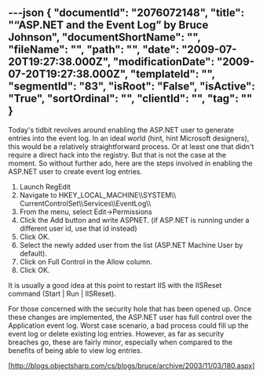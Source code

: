 ---json
{
  "documentId": "2076072148",
  "title": "“ASP.NET and the Event Log” by Bruce Johnson",
  "documentShortName": "",
  "fileName": "",
  "path": "",
  "date": "2009-07-20T19:27:38.000Z",
  "modificationDate": "2009-07-20T19:27:38.000Z",
  "templateId": "",
  "segmentId": "83",
  "isRoot": "False",
  "isActive": "True",
  "sortOrdinal": "",
  "clientId": "",
  "tag": ""
}
---

Today's tidbit revolves around enabling the ASP.NET user to generate entries into the event log.  In an ideal world (hint, hint Microsoft designers), this would be a relatively straightforward process.  Or at least one that didn't require a direct hack into the registry.  But that is not the case at the moment.  So without further ado, here are the steps involved in enabling the ASP.NET user to create event log entries.

1. Launch RegEdit
2. Navigate to HKEY_LOCAL_MACHINE&bsol;&bsol;SYSTEM&bsol;&bsol;
    CurrentControlSet&bsol;&bsol;Services&bsol;&bsol;EventLog&bsol;&bsol;
3. From the menu, select Edit-&gt;Permissions
4. Click the Add button and write ASPNET.  (if ASP.NET is running under a different user id, use that id instead)
5. Click OK.
6. Select the newly added user from the list (ASP.NET Machine User by default).
7. Click on Full Control in the Allow column.
8. Click OK.

It is usually a good idea at this point to restart IIS with the IISReset command (Start | Run | IISReset).

For those concerned with the security hole that has been opened up.  Once these changes are implemented, the ASP.NET user has full control over the Application event log.  Worst case scenario, a bad process could fill up the event log or delete existing log entries.  However, as far as security breaches go, these are fairly minor, especially when compared to the benefits of being able to view log entries.

[http://blogs.objectsharp.com/cs/blogs/bruce/archive/2003/11/03/180.aspx]
